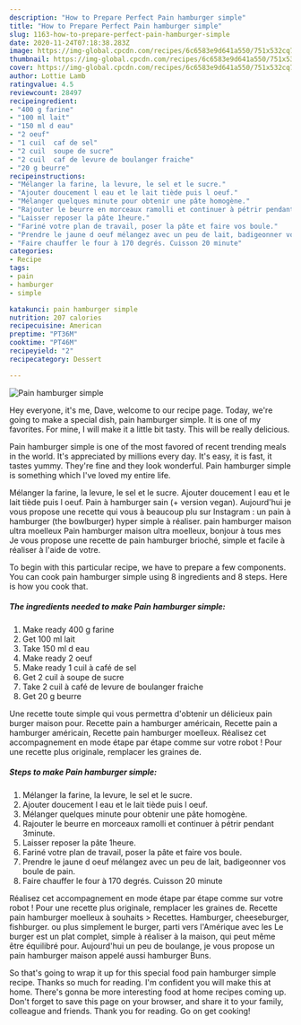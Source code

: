 ```yaml
---
description: "How to Prepare Perfect Pain hamburger simple"
title: "How to Prepare Perfect Pain hamburger simple"
slug: 1163-how-to-prepare-perfect-pain-hamburger-simple
date: 2020-11-24T07:18:38.283Z
image: https://img-global.cpcdn.com/recipes/6c6583e9d641a550/751x532cq70/pain-hamburger-simple-photo-principale-de-la-recette.jpg
thumbnail: https://img-global.cpcdn.com/recipes/6c6583e9d641a550/751x532cq70/pain-hamburger-simple-photo-principale-de-la-recette.jpg
cover: https://img-global.cpcdn.com/recipes/6c6583e9d641a550/751x532cq70/pain-hamburger-simple-photo-principale-de-la-recette.jpg
author: Lottie Lamb
ratingvalue: 4.5
reviewcount: 28497
recipeingredient:
- "400 g farine"
- "100 ml lait"
- "150 ml d eau"
- "2 oeuf"
- "1 cuil  caf de sel"
- "2 cuil  soupe de sucre"
- "2 cuil  caf de levure de boulanger fraiche"
- "20 g beurre"
recipeinstructions:
- "Mélanger la farine, la levure, le sel et le sucre."
- "Ajouter doucement l eau et le lait tiède puis l oeuf."
- "Mélanger quelques minute pour obtenir une pâte homogène."
- "Rajouter le beurre en morceaux ramolli et continuer à pétrir pendant 3minute."
- "Laisser reposer la pâte 1heure."
- "Fariné votre plan de travail, poser la pâte et faire vos boule."
- "Prendre le jaune d oeuf mélangez avec un peu de lait, badigeonner vos boule de pain."
- "Faire chauffer le four à 170 degrés. Cuisson 20 minute"
categories:
- Recipe
tags:
- pain
- hamburger
- simple

katakunci: pain hamburger simple 
nutrition: 207 calories
recipecuisine: American
preptime: "PT36M"
cooktime: "PT46M"
recipeyield: "2"
recipecategory: Dessert

---
```



![Pain hamburger simple](https://img-global.cpcdn.com/recipes/6c6583e9d641a550/751x532cq70/pain-hamburger-simple-photo-principale-de-la-recette.jpg)

Hey everyone, it's me, Dave, welcome to our recipe page. Today, we're going to make a special dish, pain hamburger simple. It is one of my favorites. For mine, I will make it a little bit tasty. This will be really delicious.

Pain hamburger simple is one of the most favored of recent trending meals in the world. It's appreciated by millions every day. It's easy, it is fast, it tastes yummy. They're fine and they look wonderful. Pain hamburger simple is something which I've loved my entire life.

Mélanger la farine, la levure, le sel et le sucre. Ajouter doucement l eau et le lait tiède puis l oeuf. Pain à hamburger sain (+ version vegan). Aujourd&#39;hui je vous propose une recette qui vous à beaucoup plu sur Instagram : un pain à hamburger (the bowlburger) hyper simple à réaliser. pain hamburger maison ultra moelleux Pain hamburger maison ultra moelleux, bonjour à tous mes Je vous propose une recette de pain hamburger brioché, simple et facile à réaliser à l&#39;aide de votre.


To begin with this particular recipe, we have to prepare a few components. You can cook pain hamburger simple using 8 ingredients and 8 steps. Here is how you cook that.

<!--inarticleads1-->

##### The ingredients needed to make Pain hamburger simple:

1. Make ready 400 g farine
1. Get 100 ml lait
1. Take 150 ml d eau
1. Make ready 2 oeuf
1. Make ready 1 cuil à café de sel
1. Get 2 cuil à soupe de sucre
1. Take 2 cuil à café de levure de boulanger fraiche
1. Get 20 g beurre


Une recette toute simple qui vous permettra d&#39;obtenir un délicieux pain burger maison pour. Recette pain a hamburger américain, Recette pain a hamburger américain, Recette pain hamburger moelleux. Réalisez cet accompagnement en mode étape par étape comme sur votre robot ! Pour une recette plus originale, remplacer les graines de. 

<!--inarticleads2-->

##### Steps to make Pain hamburger simple:

1. Mélanger la farine, la levure, le sel et le sucre.
1. Ajouter doucement l eau et le lait tiède puis l oeuf.
1. Mélanger quelques minute pour obtenir une pâte homogène.
1. Rajouter le beurre en morceaux ramolli et continuer à pétrir pendant 3minute.
1. Laisser reposer la pâte 1heure.
1. Fariné votre plan de travail, poser la pâte et faire vos boule.
1. Prendre le jaune d oeuf mélangez avec un peu de lait, badigeonner vos boule de pain.
1. Faire chauffer le four à 170 degrés. Cuisson 20 minute


Réalisez cet accompagnement en mode étape par étape comme sur votre robot ! Pour une recette plus originale, remplacer les graines de. Recette pain hamburger moelleux à souhaits &gt; Recettes. Hamburger, cheeseburger, fishburger. ou plus simplement le burger, parti vers l&#39;Amérique avec les Le burger est un plat complet, simple à réaliser à la maison, qui peut même être équilibré pour. Aujourd&#39;hui un peu de boulange, je vous propose un pain hamburger maison appelé aussi hamburger Buns. 

So that's going to wrap it up for this special food pain hamburger simple recipe. Thanks so much for reading. I'm confident you will make this at home. There's gonna be more interesting food at home recipes coming up. Don't forget to save this page on your browser, and share it to your family, colleague and friends. Thank you for reading. Go on get cooking!
